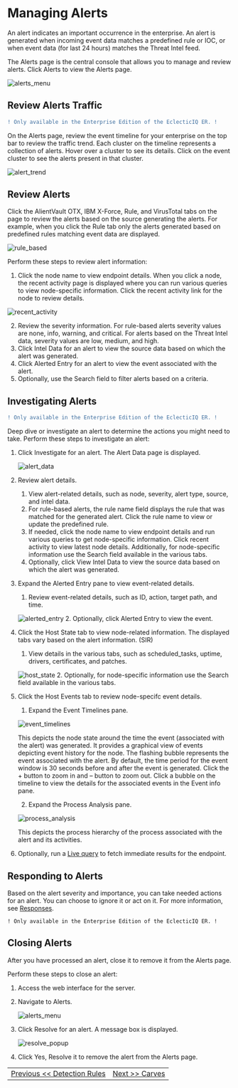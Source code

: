 Managing Alerts
=================================== 
An alert indicates an important occurrence in the enterprise. An alert is generated when incoming event data matches a predefined rule or IOC, or when event data (for last 24 hours) matches the Threat Intel feed. 

The Alerts page is the central console that allows you to manage and review alerts. Click Alerts to view the Alerts page.

![alerts_menu](../images/alerts_menu.png)

Review Alerts Traffic
--------------------

```diff
! Only available in the Enterprise Edition of the EclecticIQ ER. !
```
On the Alerts page, review the event timeline for your enterprise on the top bar to review the traffic trend. Each cluster on the timeline represents a collection of alerts. Hover over a cluster to see its details. Click on the event cluster to see the alerts present in that cluster.

![alert_trend](../images/alert_trend.png)

Review Alerts 
--------------------
Click the AlientVault OTX, IBM X-Force, Rule, and VirusTotal tabs on the page to review the alerts based on the source generating the alerts. For example, when you click the Rule tab only the alerts generated based on predefined rules matching event data are displayed.

![rule_based](../images/rule_based.png)

Perform these steps to review alert information:
1.	Click the node name to view endpoint details. 
    When you click a node, the recent activity page is displayed where you can run various queries to view node-specific information. Click the recent activity link for the node to review details.
   
   ![recent_activity](../images/recent_activity.png)
    
2.	Review the severity information.
    For rule-based alerts severity values are none, info, warning, and critical. For alerts based on the Threat Intel data, severity values are low, medium, and high. 
3.	Click Intel Data for an alert to view the source data based on which the alert was generated. 
4.	Click Alerted Entry for an alert to view the event associated with the alert.
5.	Optionally, use the Search field to filter alerts based on a criteria.

Investigating Alerts
--------------------
```diff
! Only available in the Enterprise Edition of the EclecticIQ ER. !
```

Deep dive or investigate an alert to determine the actions you might need to take. 
Perform these steps to investigate an alert:
1.	Click Investigate for an alert. 
    The Alert Data page is displayed. 
    
     ![alert_data](../images/alert_data.png)
2.	Review alert details.
    1. View alert-related details, such as node, severity, alert type, source, and intel data.
    2.	For rule-based alerts, the rule name field displays the rule that was matched for the generated alert. Click the rule name to view or update the predefined rule. 
    3.	If needed, click the node name to view endpoint details and run various queries to get node-specific information. Click recent activity to view latest node details.  Additionally, for node-specific information use the Search field available in the various tabs.   
    4.	Optionally, click View Intel Data to view the source data based on which the alert was generated. 
3.	Expand the Alerted Entry pane to view event-related details.
    1.	Review event-related details, such as ID, action, target path, and time. 
    
    ![alerted_entry](../images/alerted_entry.png)
    2.	Optionally, click Alerted Entry to view the event. 
4.	Click the Host State tab to view node-related information. The displayed tabs vary based on the alert information.  (SIR)
    1.	View details in the various tabs, such as scheduled_tasks, uptime, drivers, certificates, and patches. 
    
    ![host_state](../images/host_state.png)
    2. Optionally, for node-specific information use the Search field available in the various tabs.
5.  Click the Host Events tab to review node-specifc event details.
    1. Expand the Event Timelines pane.
    
    ![event_timelines](../images/event_timelines.png)
    
       This depicts the node state around the time the event (associated with the alert) was generated. It provides a graphical view of events depicting event history for the node. The flashing bubble represents the event associated with the alert. By default, the time period for the event window is 30 seconds before and after the event is generated. Click the + button to zoom in and – button to zoom out. Click a bubble on the timeline to view the details for the associated events in the Event info pane.
    
    2. Expand the Process Analysis pane. 
    
    ![process_analysis](../images/process_analysis.png)
    
    This depicts the process hierarchy of the process associated with the alert and its activities.
    
6.  Optionally, run a [Live query](../06_Queries_and_packs#live-queries) to fetch immediate results for the endpoint. 

Responding to Alerts
--------------------
Based on the alert severity and importance, you can take needed actions for an alert. You can choose to ignore it or act on it. For more information, see [Responses](../11_Responses).  

```
! Only available in the Enterprise Edition of the EclecticIQ ER. !
```

Closing Alerts
--------------------
After you have processed an alert, close it to remove it from the Alerts page.

Perform these steps to close an alert:
1. Access the web interface for the server.
2. Navigate to Alerts.
    
   ![alerts_menu](../images/alerts_menu.png)
3. Click Resolve for an alert. 
   A message box is displayed. 
   
   ![resolve_popup](../images/resolve_popup.png)
4. Click Yes, Resolve it to remove the alert from the Alerts page. 

|										|																							|
|:---									|													   								    ---:|
|[Previous << Detection Rules](../08_Detection_Rules/Readme.md)  | [Next >> Carves](../10_Carves/Readme.md)|
